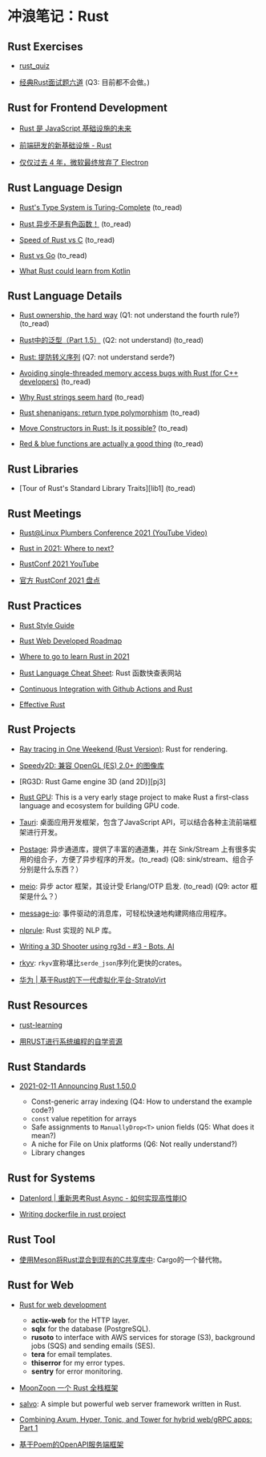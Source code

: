 # 冲浪笔记：Rust

## Rust Exercises

- [rust_quiz][e1]
- [经典Rust面试题六道][e2] (Q3: 目前都不会做。)

  [e1]: https://github.com/dtolnay/rust-quiz
  [e2]: https://rustcc.cn/article?id=0b0afa3e-db03-428e-9fc5-b06347997d41

## Rust for Frontend Development

- [Rust 是 JavaScript 基础设施的未来][f1]
- [前端研发的新基础设施 - Rust][f2]
- [仅仅过去 4 年，微软最终放弃了 Electron][f3]

  [f1]: https://mp.weixin.qq.com/s?__biz=MzkxNDIzNTg4MA==&mid=2247485792&idx=1&sn=682a4dee7ce4d3b47a81baf9ebd7a98a
  [f2]: https://mp.weixin.qq.com/s/JOnz0IVWRm_bYWReACyWAg
  [f3]: https://mp.weixin.qq.com/s/EeOd-Ln9RUNmeWLlMkJmIg

## Rust Language Design

- [Rust's Type System is Turing-Complete][d1] (to_read)
- [Rust 异步不是有色函数！][d2] (to_read)
- [Speed of Rust vs C][d3] (to_read)
- [Rust vs Go][d4] (to_read)
- [What Rust could learn from Kotlin][d5]

  [d1]: https://sdleffler.github.io/RustTypeSystemTuringComplete/
  [d2]: https://www.hobofan.com/blog/2021-03-10-rust-async-colored/
  [d3]: https://kornel.ski/rust-c-speed
  [d4]: https://thenewstack.io/rust-vs-go-why-theyre-better-together/?s=09
  [d5]: https://medium.com/@cedricbeust/what-rust-could-learn-from-kotlin-b32ebe2da28d

## Rust Language Details

- [Rust ownership, the hard way][l1] (Q1: not understand the fourth rule?) (to_read)
- [Rust中的泛型（Part 1.5）][l2] (Q2: not understand) (to_read)
- [Rust: 提防转义序列][l3] (Q7: not understand serde?)
- [Avoiding single-threaded memory access bugs with Rust (for C++ developers)][l4] (to_read)
- [Why Rust strings seem hard][l5] (to_read)
- [Rust shenanigans: return type polymorphism][l6] (to_read)
- [Move Constructors in Rust: Is it possible?][l7] (to_read)
- [Red & blue functions are actually a good thing][l8] (to_read)

  [l1]: https://chrismorgan.info/blog/rust-ownership-the-hard-way/
  [l2]: https://rustyyato.github.io/type/system,type/families/2021/02/22/Type-Families-1_5.html
  [l3]: https://d3lm.medium.com/rust-beware-of-escape-sequences-85ec90e9e243#ee0e-58229fc84d02
  [l4]: https://radekvit.medium.com/avoiding-single-threaded-memory-access-bugs-with-rust-for-c-developers-2b7fc9c877ec
  [l5]: https://www.brandons.me/blog/why-rust-strings-seem-hard
  [l6]: https://loige.co/rust-shenanigans-return-type-polymorphism/
  [l7]: https://mcyoung.xyz/2021/04/26/move-ctors/
  [l8]: https://blainehansen.me/post/red-blue-functions-are-actually-good/

## Rust Libraries

- [Tour of Rust's Standard Library Traits][lib1] (to_read)

  [lib2]: https://github.com/pretzelhammer/rust-blog/blob/master/posts/tour-of-rusts-standard-library-traits.md

## Rust Meetings

- [Rust@Linux Plumbers Conference 2021 (YouTube Video)][m1]
- [Rust in 2021: Where to next?][m2]
- [RustConf 2021 YouTube][m3]
- [官方 RustConf 2021 盘点][m4]

  [m1]: https://www.reddit.com/r/rust/comments/pxz7at/rustlinux_plumbers_conference_2021/
  [m2]: https://nikomatsakis.github.io/rustconf-2021-e44bec44/#1
  [m3]: https://www.youtube.com/playlist?list=PL85XCvVPmGQgACNMZlhlRZ4zlKZG_iWH5
  [m4]: https://www.yuque.com/chaosbot/rust_magazine_2021/mur1r1

## Rust Practices

- [Rust Style Guide][pr1]
- [Rust Web Developed Roadmap][pr2]
- [Where to go to learn Rust in 2021][pr3]
- [Rust Language Cheat Sheet][pr4]: Rust 函数快查表网站
- [Continuous Integration with Github Actions and Rust][pr5]
- [Effective Rust][pr6]

  [pr1]: https://github.com/rust-dev-tools/fmt-rfcs/blob/master/guide/guide.md
  [pr2]: https://github.com/anshulrgoyal/rust-web-developer-roadmap
  [pr3]: https://loige.co/where-to-go-to-learn-rust-in-2021/
  [pr4]: https://cheats.rs/
  [pr5]: https://www.homeops.dev/continuous-integration-with-github-actions-and-rust/
  [pr6]: https://www.lurklurk.org/effective-rust/

## Rust Projects

- [Ray tracing in One Weekend (Rust Version)][pj1]: Rust for rendering. 
- [Speedy2D: 兼容 OpenGL (ES) 2.0+ 的图像库][pj2] 
- [RG3D: Rust Game engine 3D (and 2D)][pj3]
- [Rust GPU][pj4]: This is a very early stage project to make Rust a first-class language and ecosystem for building GPU code.
- [Tauri][pj5]: 桌面应用开发框架，包含了JavaScript API，可以结合各种主流前端框架进行开发。
- [Postage][pj6]: 异步通道库，提供了丰富的通道集，并在 Sink/Stream 上有很多实用的组合子，方便了异步程序的开发。(to_read)
  (Q8: sink/stream、组合子分别是什么东西？）
- [meio][pj7]: 异步 actor 框架，其设计受 Erlang/OTP 启发. (to_read) (Q9: actor 框架是什么？）
- [message-io][pj8]: 事件驱动的消息库，可轻松快速地构建网络应用程序。
- [nlprule][pj9]: Rust 实现的 NLP 库。
- [Writing a 3D Shooter using rg3d - #3 - Bots, AI][pj10]
- [rkyv][pj11]: `rkyv`宣称堪比`serde_json`序列化更快的crates。
- [华为 | 基于Rust的下一代虚拟化平台-StratoVirt][pj12]

  [pj1]: https://jduchniewicz.com/posts/2021/02/c-to-rust-or-how-to-render-your-mindset/
  [pj2]: https://github.com/QuantumBadger/Speedy2D
  [pr3]: https://github.com/rg3dengine/rg3d
  [pj4]: https://github.com/EmbarkStudios/rust-gpu
  [pj5]: https://github.com/tauri-apps/tauri
  [pj6]: https://docs.rs/postage/0.4.1/postage/
  [pj7]: https://github.com/rillrate-open/meio
  [pj8]: https://crates.io/crates/message-io
  [pj9]: https://github.com/bminixhofer/nlprule
  [pj10]: https://rg3d.rs/tutorials/2021/03/11/tutorial3.html
  [pj11]: https://github.com/rkyv/rkyv
  [pj12]: https://www.yuque.com/chaosbot/rust_magazine_2021/nc4nvv

## Rust Resources

- [rust-learning][r1]
- [用RUST进行系统编程的自学资源][r2]

  [r1]: https://github.com/ctjhoa/rust-learning
  [r2]: https://github.com/rcore-os/rCore/wiki/study-resource-of-system-programming-in-RUST

## Rust Standards

- [2021-02-11 Announcing Rust 1.50.0][s1]
  - Const-generic array indexing (Q4: How to understand the example code?)
  - `const` value repetition for arrays
  - Safe assignments to `ManuallyDrop<T>` union fields (Q5: What does it mean?)
  - A niche for File on Unix platforms (Q6: Not really understand?)
  - Library changes

  [s1]: https://blog.rust-lang.org/2021/02/11/Rust-1.50.0.html

## Rust for Systems

- [Datenlord | 重新思考Rust Async - 如何实现高性能IO][sys1]
- [Writing dockerfile in rust project][sys2]

  [sys1]: https://www.yuque.com/chaosbot/rust_magazine_2021/gxfucm
  [sys2]: https://this-week-in-rust.org/blog/2021/10/06/this-week-in-rust-411/

## Rust Tool

- [使用Meson将Rust混合到现有的C共享库中][t1]: Cargo的一个替代物。

  [t1]: https://nibblestew.blogspot.com/2021/03/mixing-rust-into-existing-c-shared.html

## Rust for Web

- [Rust for web development][w1]
  - **actix-web** for the HTTP layer.
  - **sqlx** for the database (PostgreSQL).
  - **rusoto** to interface with AWS services for storage (S3), background jobs (SQS) and sending emails (SES).
  - **tera** for email templates.
  - **thiserror** for my error types.
  - **sentry** for error monitoring.

- [MoonZoon 一个 Rust 全栈框架][w2]
- [salvo][w3]: A simple but powerful web server framework written in Rust.
- [Combining Axum, Hyper, Tonic, and Tower for hybrid web/gRPC apps: Part 1][w4]
- [基于Poem的OpenAPI服务端框架][w5]

  [w1]: https://kerkour.com/blog/rust-for-web-development-2-years-later/
  [w2]: https://github.com/MoonZoon/MoonZoon
  [w3]: https://github.com/salvo-rs/salvo
  [w4]: https://www.fpcomplete.com/blog/axum-hyper-tonic-tower-part1/
  [w5]: https://www.yuque.com/chaosbot/rust_magazine_2021/ui0zhh

